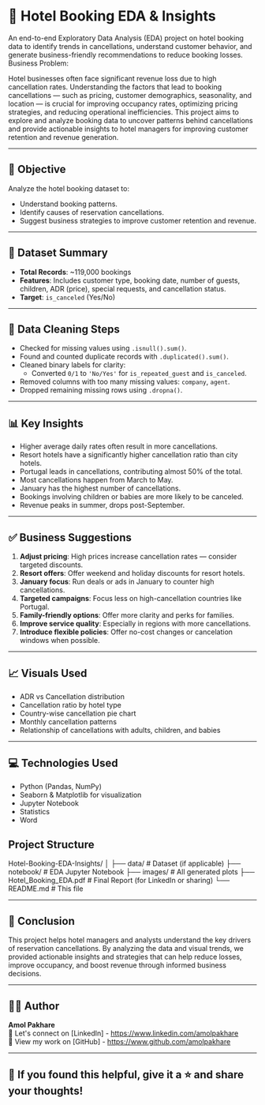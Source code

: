 # 🏨 Hotel Booking EDA & Insights

An end-to-end Exploratory Data Analysis (EDA) project on hotel booking data to identify trends in cancellations, understand customer behavior, and generate business-friendly recommendations to reduce booking losses.
Business Problem:

Hotel businesses often face significant revenue loss due to high cancellation rates. Understanding the factors that lead to booking cancellations — such as pricing, customer demographics, seasonality, and location — is crucial for improving occupancy rates, optimizing pricing strategies, and reducing operational inefficiencies.
This project aims to explore and analyze booking data to uncover patterns behind cancellations and provide actionable insights to hotel managers for improving customer retention and revenue generation.

---

## 🎯 Objective

Analyze the hotel booking dataset to:
- Understand booking patterns.
- Identify causes of reservation cancellations.
- Suggest business strategies to improve customer retention and revenue.

---

## 📁 Dataset Summary

- **Total Records**: ~119,000 bookings
- **Features**: Includes customer type, booking date, number of guests, children, ADR (price), special requests, and cancellation status.
- **Target**: `is_canceled` (Yes/No)

---

## 🧹 Data Cleaning Steps

- Checked for missing values using `.isnull().sum()`.
- Found and counted duplicate records with `.duplicated().sum()`.
- Cleaned binary labels for clarity:
  - Converted `0/1` to `'No/Yes'` for `is_repeated_guest` and `is_canceled`.
- Removed columns with too many missing values: `company`, `agent`.
- Dropped remaining missing rows using `.dropna()`.

---

## 📊 Key Insights

- Higher average daily rates often result in more cancellations.
- Resort hotels have a significantly higher cancellation ratio than city hotels.
- Portugal leads in cancellations, contributing almost 50% of the total.
- Most cancellations happen from March to May.
- January has the highest number of cancellations.
- Bookings involving children or babies are more likely to be canceled.
- Revenue peaks in summer, drops post-September.

---

## ✅ Business Suggestions

1. **Adjust pricing**: High prices increase cancellation rates — consider targeted discounts.
2. **Resort offers**: Offer weekend and holiday discounts for resort hotels.
3. **January focus**: Run deals or ads in January to counter high cancellations.
4. **Targeted campaigns**: Focus less on high-cancellation countries like Portugal.
5. **Family-friendly options**: Offer more clarity and perks for families.
6. **Improve service quality**: Especially in regions with more cancellations.
7. **Introduce flexible policies**: Offer no-cost changes or cancelation windows when possible.

---

## 📈 Visuals Used

- ADR vs Cancellation distribution
- Cancellation ratio by hotel type
- Country-wise cancellation pie chart
- Monthly cancellation patterns
- Relationship of cancellations with adults, children, and babies

---

## 💻 Technologies Used

- Python (Pandas, NumPy)
- Seaborn & Matplotlib for visualization
- Jupyter Notebook
- Statistics
- Word

## Project Structure

Hotel-Booking-EDA-Insights/
│
├── data/ # Dataset (if applicable)
├── notebook/ # EDA Jupyter Notebook
├── images/ # All generated plots
├── Hotel_Booking_EDA.pdf # Final Report (for LinkedIn or sharing)
└── README.md # This file


---

## 📌 Conclusion

This project helps hotel managers and analysts understand the key drivers of reservation cancellations. By analyzing the data and visual trends, we provided actionable insights and strategies that can help reduce losses, improve occupancy, and boost revenue through informed business decisions.

---

## 🙋‍♂️ Author

**Amol Pakhare**  
📧 Let's connect on [LinkedIn] - https://www.linkedin.com/amolpakhare  
📁 View my work on [GitHub] - https://www.github.com/amolpakhare

---

## 🌟 If you found this helpful, give it a ⭐ and share your thoughts!

